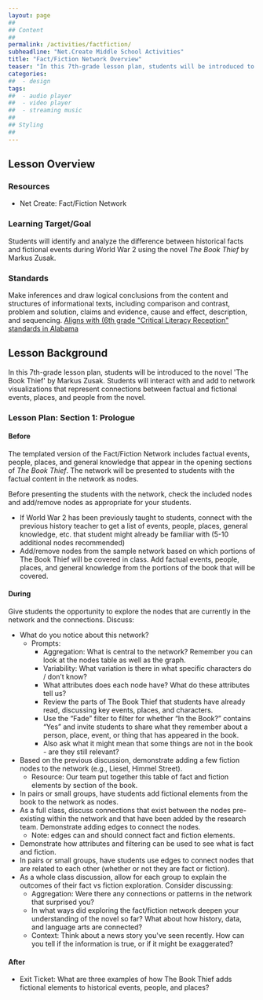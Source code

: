 ```yaml
---
layout: page
##
## Content
##
permalink: /activities/factfiction/
subheadline: "Net.Create Middle School Activities"
title: "Fact/Fiction Network Overview"
teaser: "In this 7th-grade lesson plan, students will be introduced to the novel 'The Book Thief' by Markus Zusak. Students will interact with and add to network visualizations that represent connections between factual and fictional events, places, and people from the novel."
categories:
##  - design
tags:
##  - audio player
##  - video player
##  - streaming music
##
## Styling
##
---
```


## Lesson Overview

### Resources

- Net Create: Fact/Fiction Network

### Learning Target/Goal

Students will identify and analyze the difference between historical facts and fictional events during World War 2 using the novel *The Book Thief* by Markus Zusak.

### Standards

Make inferences and draw logical conclusions from the content and structures of informational texts, including comparison and contrast, problem and solution, claims and evidence, cause and effect, description, and sequencing. 
 [Aligns with (6th grade "Critical Literacy Reception" standards in Alabama](https://www.alabamaachieves.org/wp-content/uploads/2021/08/2021-Alabama-English-Language-Arts-Course-of-Study.pdf)

## Lesson Background

In this 7th-grade lesson plan, students will be introduced to the novel 'The Book Thief' by Markus Zusak. Students will interact with and add to network visualizations that represent connections between factual and fictional events, places, and people from the novel.

### Lesson Plan: Section 1: Prologue

#### Before

The templated version of the Fact/Fiction Network includes factual events, people, places, and general knowledge that appear in the opening sections of *The Book Thief*. The network will be presented to students with the factual content in the network as nodes.

Before presenting the students with the network, check the included nodes and add/remove nodes as appropriate for your students. 
- If World War 2 has been previously taught to students, connect with the previous history teacher to get a list of events, people, places, general knowledge, etc. that student might already be familiar with (5-10 additional nodes recommended) 
- Add/remove nodes from the sample network based on which portions of The Book Thief will be covered in class. Add factual events, people, places, and general knowledge from the portions of the book that will be covered. 

#### During

Give students the opportunity to explore the nodes that are currently in the network and the connections. Discuss:
- What do you notice about this network?
	- Prompts: 
		- Aggregation: What is central to the network? Remember you can look at the nodes table as well as the graph.
		- Variability:  What variation is there in what specific characters do / don’t know?
		- What attributes does each node have? What do these attributes tell us? 
		- Review the parts of The Book Thief that students have already read, discussing key events, places, and characters. 
		- Use the “Fade” filter to filter for whether “In the Book?” contains “Yes” and invite students to share what they remember about a person, place, event, or thing that has appeared in the book.
		- Also ask what it might mean that some things are not in the book - are they still relevant?
- Based on the previous discussion, demonstrate adding a few fiction nodes to the network (e.g., Liesel, Himmel Street). 
	- Resource: Our team put together this table of fact and fiction elements by section of the book.
- In pairs or small groups, have students add fictional elements from the book to the network as nodes. 
- As a full class, discuss connections that exist between the nodes pre-existing within the network and that have been added by the research team. Demonstrate adding edges to connect the nodes.
	- Note: edges can and should connect fact and fiction elements.
- Demonstrate how attributes and filtering can be used to see what is fact and fiction.
- In pairs or small groups, have students use edges to connect nodes that are related to each other (whether or not they are fact or fiction). 
- As a whole class discussion, allow for each group to explain the outcomes of their fact vs fiction exploration. Consider discussing: 
	- Aggregation: Were there any connections or patterns in the network that surprised you?
	- In what ways did exploring the fact/fiction network deepen your understanding of the novel so far? What about how history, data, and language arts are connected?
	- Context: Think about a news story you've seen recently. How can you tell if the information is true, or if it might be exaggerated? 

#### After

- Exit Ticket: What are three examples of how The Book Thief adds fictional elements to historical events, people, and places?




